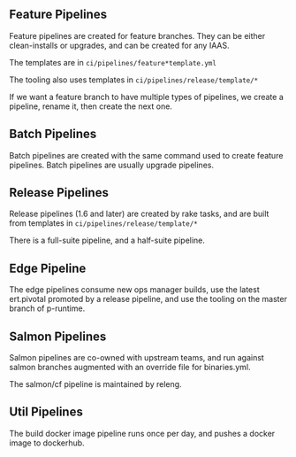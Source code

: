 ## Feature Pipelines
Feature pipelines are created for feature branches. They can be either
clean-installs or upgrades, and can be created for any IAAS.

The templates are in `ci/pipelines/feature*template.yml`

The tooling also uses templates in `ci/pipelines/release/template/*`

If we want a feature branch to have multiple types of pipelines, we create
a pipeline, rename it, then create the next one.

## Batch Pipelines
Batch pipelines are created with the same command used to create feature
pipelines. Batch pipelines are usually upgrade pipelines.

## Release Pipelines
Release pipelines (1.6 and later) are created by rake tasks, and are built from templates
in `ci/pipelines/release/template/*`

There is a full-suite pipeline, and a half-suite pipeline.

## Edge Pipeline
The edge pipelines consume new ops manager builds, use the latest ert.pivotal
promoted by a release pipeline, and use the tooling on the master branch of
p-runtime.

## Salmon Pipelines
Salmon pipelines are co-owned with upstream teams, and run against salmon
branches augmented with an override file for binaries.yml.

The salmon/cf pipeline is maintained by releng.

## Util Pipelines
The build docker image pipeline runs once per day, and pushes a docker image
to dockerhub.
